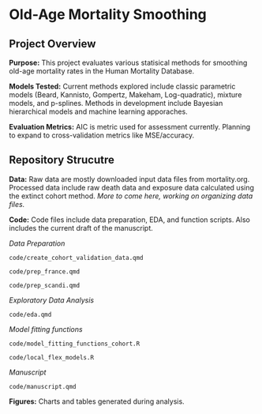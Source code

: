 # Old-Age Mortality Smoothing
## Project Overview

**Purpose:** This project evaluates various statisical methods for smoothing old-age mortality rates in the Human Mortality Database. 

**Models Tested:** Current methods explored include classic parametric models (Beard, Kannisto, Gompertz, Makeham, Log-quadratic), mixture models, and p-splines. Methods in development include Bayesian hierarchical models and machine learning apporaches. 

**Evaluation Metrics:** AIC is metric used for assessment currently. Planning to expand to cross-validation metrics like MSE/accuracy. 

## Repository Strucutre 

**Data:** Raw data are mostly downloaded input data files from mortality.org. Processed data include raw death data and exposure data calculated using the extinct cohort method. *More to come here, working on organizing data files.*

**Code:** Code files include data preparation, EDA, and function scripts. Also includes the current draft of the manuscript. 

*Data Preparation*
```
code/create_cohort_validation_data.qmd
```
```
code/prep_france.qmd
```
```
code/prep_scandi.qmd
```

*Exploratory Data Analysis*
```
code/eda.qmd
```

*Model fitting functions*
```
code/model_fitting_functions_cohort.R
```
```
code/local_flex_models.R
```

*Manuscript*
```
code/manuscript.qmd
```

**Figures:** Charts and tables generated during analysis.
